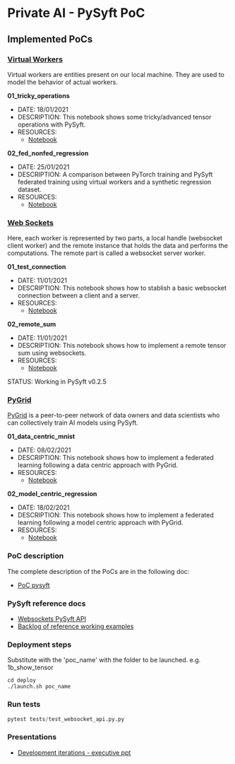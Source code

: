 # Private AI - PySyft PoC

## Implemented PoCs

### [Virtual Workers](virtual_workers/README.md)
Virtual workers are entities present on our local machine. They are used to model the behavior of actual workers.

**01_tricky_operations**
* DATE: 18/01/2021
* DESCRIPTION: This notebook shows some tricky/advanced tensor operations with PySyft.
* RESOURCES:
  * [Notebook](virtual_workers/01_tricky_operations/notebooks/01_tricky_operations.ipynb)

**02_fed_nonfed_regression** 
* DATE: 25/01/2021
* DESCRIPTION: A comparison between PyTorch training and PySyft federated training using virtual workers and a synthetic regression dataset.
* RESOURCES:
  * [Notebook](virtual_workers/02_fed_nonfed_regression/notebooks/fed_nonfed_simple_regression.ipynb)

### [Web Sockets](websockets/README.md)
Here, each worker is represented by two parts, a local handle (websocket client worker) and the remote instance that holds the data and performs the computations. The remote part is called a websocket server worker.

**01_test_connection**
* DATE: 11/01/2021
* DESCRIPTION: This notebook shows how to stablish a basic websocket connection between a client and a server. 
* RESOURCES:
  * [Notebook](websockets/01_test_connection/notebooks/01_test_connection.ipynb)

**02_remote_sum**
* DATE: 11/01/2021
* DESCRIPTION: This notebook shows how to implement a remote tensor sum using websockets.
* RESOURCES:
  * [Notebook](websockets/02_remote_sum/notebooks/02_remote_sum.ipynb)

STATUS: Working in PySyft v0.2.5

### [PyGrid](pygrid/README.md)
[PyGrid](https://github.com/OpenMined/PyGrid) is a peer-to-peer network of data owners and data scientists who can collectively train AI models using PySyft. 

**01_data_centric_mnist**
* DATE: 08/02/2021
* DESCRIPTION: This notebook shows how to implement a federated learning following a data centric approach with PyGrid.
* RESOURCES:
  * [Notebook](pygrid/01_data_centric_mnist/notebooks/01_data_centric_mnist.ipynb)

**02_model_centric_regression**
* DATE: 18/02/2021
* DESCRIPTION: This notebook shows how to implement a federated learning following a model centric approach with PyGrid.
* RESOURCES:
  * [Notebook](pygrid/01_model_centric_regression/notebooks/02_model_centric_regression.ipynb)
 

### PoC description

The complete description of the PoCs are in the following doc:
* [PoC pysyft](https://docs.google.com/document/d/1kEfQx9wNfdk32tPyQPq5v6jP5jKsFRvo_6E2JlIJpC0/edit?ts=5f96ffc3)

### PySyft reference docs

* [Websockets PySyft API](https://pysyftbenardi.readthedocs.io/en/add_sphinx_docs/api/syft/workers/index.html)
* [Backlog of reference working examples](https://docs.google.com/spreadsheets/d/1DYnpSa-OpKJ5krIhK_TJ5o2d3C7mg8sEn8ZSeRiWvAQ/edit#gid=0)

### Deployment steps

Substitute with the 'poc_name' with the folder to be launched. e.g. 1b_show_tensor

```console
cd deploy
./launch.sh poc_name 
```

### Run tests 

```python
pytest tests/test_websocket_api.py.py
```

### Presentations

* [Development iterations - executive ppt](https://docs.google.com/presentation/d/1rH7EoaJ9kmRnzF2COQPv8SG91NhGAS_sxIwiicxAoVU/edit#slide=id.gaf99398980_1_129)
